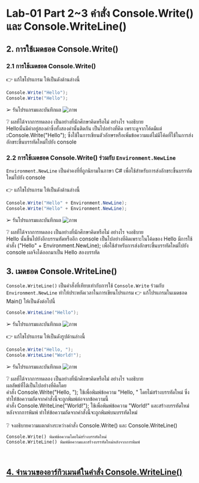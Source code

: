 # Lab-01 Part 2~3 คำสั่ง Console.Write() และ Console.WriteLine()

## 2. การใช้เมดธอด Console.Write()

### 2.1 การใช้เมดธอด Console.Write()
👉 แก้ไขโปรแกรม ให้เป็นดังด้านล่างนี้

```csharp
Console.Write("Hello");
Console.Write("Hello");
```

➢ รันโปรแกรมและบันทึกผล
![ภาพ](https://github.com/AnchisaPhetnoi/03376836-OOP-2566-Lab-01/assets/144197034/f7d6015e-df78-4cfc-8d1e-3305940ec211)


❔ ผลที่ได้จากการทดลอง เป็นอย่างที่นักศึกษาคิดหรือไม่ อย่างไร จงอธิบาย
<br>
Helloนั้นมีคำอยู่สองคำซึ่งทั้งสองคำนั้นติดกัน เป็นไปอย่างที่คิด เพราะดูจากโค้ดมีแต่ะConsole.Write("Hello"); ซึ่งใช้ในการเขียนตัวอักษรหรือเพิ่มข้อความแต่ไม่มีโค้ดที่ใช้ในการส่งอักขระขึ้นบรรทัดใหม่ไปยัง console
<br>
### 2.2 การใช้เมดธอด Console.Write() ร่วมกับ  `Environment.NewLine`

`Environment.NewLine` เป็นค่าคงที่ที่ถูกนิยามในภาษา C# เพื่อใช้สำหรับการส่งอักขระขึ้นบรรทัดใหม่ไปยัง console

👉 แก้ไขโปรแกรม ให้เป็นดังด้านล่างนี้

```csharp
Console.Write("Hello" + Environment.NewLine);
Console.Write("Hello" + Environment.NewLine);
```

➢ รันโปรแกรมและบันทึกผล
![ภาพ](https://github.com/AnchisaPhetnoi/03376836-OOP-2566-Lab-01/assets/144197034/c6a4a580-9c5d-4d73-bd6c-bae3fa3d46e2)


❔ ผลที่ได้จากการทดลอง เป็นอย่างที่นักศึกษาคิดหรือไม่ อย่างไร จงอธิบาย
<br>
Hello นั้นขึ้นไปยังอีกบรรนทัดหรืออีก console  เป็นไปอย่างที่คิดเพราะในโค้ดของ Hello มีการใช้คำสั่ง ("Hello" + Environment.NewLine); เพื่อใช้สำหรับการส่งอักขระขึ้นบรรทัดใหม่ไปยัง console ผลจึงได้ออกมาเป็น Hello สองบรรทัด
<br>
## 3. เมดธอด Console.WriteLine()

`Console.WriteLine()` เป็นคำสั่งที่เทียบเท่ากับการใช้  `Console.Write` ร่วมกับ  `Environment.NewLine` ทำให้ประหยัดเวลาในการเขียนโปรแกรม
👉 แก้โปรแกรมในเมดธอด Main() ให้เป็นดังต่อไปนี้

```csharp
Console.WriteLine("Hello");
```

➢ รันโปรแกรมและบันทึกผล
![ภาพ](https://github.com/AnchisaPhetnoi/03376836-OOP-2566-Lab-01/assets/144197034/f5a237db-738e-4245-9a3b-1cee61ed882a)


👉 แก้ไขโปรแกรม ให้เป็นดังรูปด้านล่างนี้

```csharp
Console.Write("Hello, ");
Console.WriteLine("World!");
```

➢ รันโปรแกรมและบันทึกผล
![ภาพ](https://github.com/AnchisaPhetnoi/03376836-OOP-2566-Lab-01/assets/144197034/1e2673e6-3c3c-4872-bff9-1647d665563d)

❔ ผลที่ได้จากการทดลอง เป็นอย่างที่นักศึกษาคิดหรือไม่ อย่างไร จงอธิบาย
<br>
ผลลัพธ์ที่ได้เป็นไปอย่างที่คิดโดย
<br>
คำสั่ง Console.Write("Hello, "); ใช้เพื่อพิมพ์ข้อความ "Hello, " โดยไม่สร้างบรรทัดใหม่ ซึ่งทำให้ข้อความถัดจากคำสั่งนี้จะถูกพิมพ์ต่อจากข้อความนี้
<br>
คำสั่ง Console.WriteLine("World!"); ใช้เพื่อพิมพ์ข้อความ "World!" และสร้างบรรทัดใหม่หลังจากการพิมพ์ ทำให้ข้อความถัดจากคำสั่งนี้จะถูกพิมพ์บนบรรทัดใหม่
<br>
<br>
❔ จงอธิบายความแตกต่างระหว่างคำสั่ง Console.Write() และ Console.WriteLine()
<br>

    Console.Write() พิมพ์ข้อความโดยไม่สร้างบรรทัดใหม่
    Console.WriteLine() พิมพ์ข้อความและสร้างบรรทัดใหม่หลังจากการพิมพ์
<br>

## [4. จำนวนของอาร์กิวเมนต์ในคำสั่ง Console.WriteLine()](./Lab-01-part-4.md)
